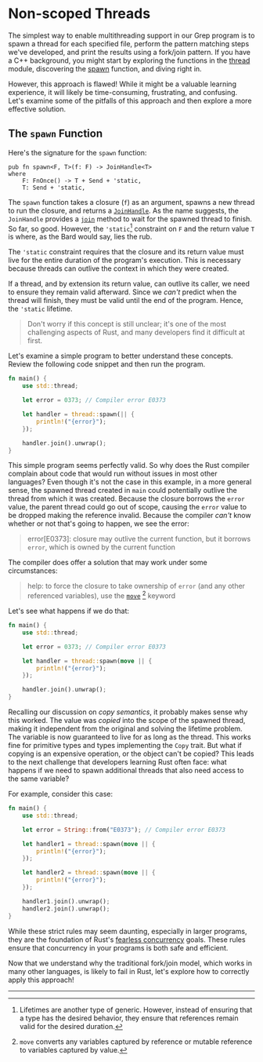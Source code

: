 # Non-scoped Threads

The simplest way to enable multithreading support in our Grep program is to
spawn a thread for each specified file, perform the pattern matching steps we've
developed, and print the results using a fork/join pattern. If you have a C++
background, you might start by exploring the functions in the [thread] module,
discovering the [spawn] function, and diving right in.

However, this approach is flawed! While it might be a valuable learning
experience, it will likely be time-consuming, frustrating, and confusing. Let's
examine some of the pitfalls of this approach and then explore a more effective
solution.

## The `spawn` Function

Here's the signature for the `spawn` function:

```rust,noplayground
pub fn spawn<F, T>(f: F) -> JoinHandle<T>
where
    F: FnOnce() -> T + Send + 'static,
    T: Send + 'static,
```

The `spawn` function takes a closure (`f`) as an argument, spawns a new thread
to run the closure, and returns a [`JoinHandle`]. As the name suggests, the
`JoinHandle` provides a [`join`] method to wait for the spawned thread to
finish. So far, so good. However, the `'static`[^1] constraint on `F` and the
return value `T` is where, as the Bard would say, lies the rub.

The `'static` constraint requires that the closure and its return value must
live for the entire duration of the program's execution. This is necessary
because threads can outlive the context in which they were created.

If a thread, and by extension its return value, can outlive its caller, we need
to ensure they remain valid afterward. Since we _can't_ predict when the thread
will finish, they must be valid until the end of the program. Hence, the
`'static` lifetime.

> Don't worry if this concept is still unclear; it's one of the most challenging
> aspects of Rust, and many developers find it difficult at first.

Let's examine a simple program to better understand these concepts. Review the
following code snippet and then run the program.

```rust
fn main() {
    use std::thread;

    let error = 0373; // Compiler error E0373

    let handler = thread::spawn(|| {
        println!("{error}");
    });

    handler.join().unwrap();
}
```

This simple program seems perfectly valid. So why does the Rust compiler
complain about code that would run without issues in most other languages? Even
though it's not the case in this example, in a more general sense, the spawned
thread created in `main` could potentially outlive the thread from which it was
created. Because the closure borrows the `error` value, the parent thread could
go out of scope, causing the `error` value to be dropped making the reference
invalid. Because the compiler _can't_ know whether or not that's going to
happen, we see the error:

> error[E0373]: closure may outlive the current function, but it borrows
> `error`, which is owned by the current function

The compiler does offer a solution that may work under some circumstances:

> help: to force the closure to take ownership of `error` (and any other
> referenced variables), use the [`move`] [^2] keyword

Let's see what happens if we do that:

```rust
fn main() {
    use std::thread;

    let error = 0373; // Compiler error E0373

    let handler = thread::spawn(move || {
        println!("{error}");
    });

    handler.join().unwrap();
}
```

Recalling our discussion on _copy semantics_, it probably makes sense why this
worked. The value was _copied_ into the scope of the spawned thread, making it
independent from the original and solving the lifetime problem. The variable is
now guaranteed to live for as long as the thread. This works fine for primitive
types and types implementing the `Copy` trait. But what if copying is an
expensive operation, or the object can't be copied? This leads to the next
challenge that developers learning Rust often face: what happens if we need to
spawn additional threads that also need access to the same variable?

For example, consider this case:

```rust
fn main() {
    use std::thread;

    let error = String::from("E0373"); // Compiler error E0373

    let handler1 = thread::spawn(move || {
        println!("{error}");
    });

    let handler2 = thread::spawn(move || {
        println!("{error}");
    });

    handler1.join().unwrap();
    handler2.join().unwrap();
}
```

While these strict rules may seem daunting, especially in larger programs, they
are the foundation of Rust's [fearless concurrency] goals. These rules ensure
that concurrency in your programs is both safe and efficient.

Now that we understand why the traditional fork/join model, which works in many
other languages, is likely to fail in Rust, let's explore how to correctly apply
this approach!

[thread]: https://doc.rust-lang.org/std/thread/
[spawn]: https://doc.rust-lang.org/stable/std/thread/fn.spawn.html
[`JoinHandle`]:
  https://doc.rust-lang.org/stable/std/thread/struct.JoinHandle.html
[`join`]:
  https://doc.rust-lang.org/stable/std/thread/struct.JoinHandle.html#method.join
[`move`]: https://doc.rust-lang.org/std/keyword.move.html
[fearless concurrency]:
  https://doc.rust-lang.org/book/ch16-00-concurrency.html#fearless-concurrency

---

[^1]:
    Lifetimes are another type of generic. However, instead of ensuring that a
    type has the desired behavior, they ensure that references remain valid for
    the desired duration.

[^2]:
    `move` converts any variables captured by reference or mutable reference to
    variables captured by value.
